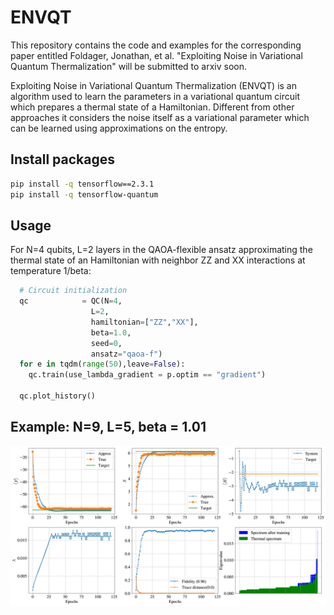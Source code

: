 # ENVQT
This repository contains the code and examples for the corresponding paper entitled Foldager, Jonathan, et al. "Exploiting Noise in Variational Quantum Thermalization" will be submitted to arxiv soon.

Exploiting Noise in Variational Quantum Thermalization (ENVQT) is an algorithm used to learn the parameters in a variational quantum circuit which prepares a thermal state of a Hamiltonian. Different from other approaches it considers the noise itself as a variational parameter which can be learned using approximations on the entropy. 



## Install packages
```bash
pip install -q tensorflow==2.3.1
pip install -q tensorflow-quantum
```

## Usage 
For N=4 qubits, L=2 layers in the QAOA-flexible ansatz approximating the thermal state of an Hamiltonian with neighbor ZZ and XX interactions at temperature 1/beta:
```python
  # Circuit initialization
  qc            = QC(N=4,
                  L=2,
                  hamiltonian=["ZZ","XX"],
                  beta=1.0,
                  seed=0,
                  ansatz="qaoa-f")
  for e in tqdm(range(50),leave=False):
    qc.train(use_lambda_gradient = p.optim == "gradient")
    
  qc.plot_history()
```

## Example: N=9, L=5, beta = 1.01

![alt text](https://github.com/jfold/envqt/blob/main/training-history-example.png "Training history")
